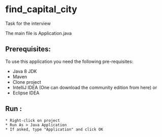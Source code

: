 # find_capital_city
Task for the interview

The main file is Application.java

## Prerequisites:
To use this application you need the following pre-requisites:

  - Java 8 JDK
  - Maven
  - Clone project 
  - IntelliJ IDEA (One can download the community edition from here) or
  - Eclipse IDEA 
  
  ## Run :

    * Right-click on project
    * Run As > Java Application
    * If asked, type "Application" and click OK
